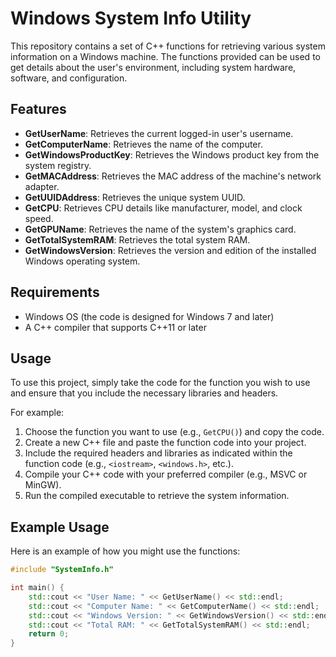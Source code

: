 # Windows System Info Utility

This repository contains a set of C++ functions for retrieving various system information on a Windows machine. The functions provided can be used to get details about the user's environment, including system hardware, software, and configuration.

## Features

- **GetUserName**: Retrieves the current logged-in user's username.
- **GetComputerName**: Retrieves the name of the computer.
- **GetWindowsProductKey**: Retrieves the Windows product key from the system registry.
- **GetMACAddress**: Retrieves the MAC address of the machine's network adapter.
- **GetUUIDAddress**: Retrieves the unique system UUID.
- **GetCPU**: Retrieves CPU details like manufacturer, model, and clock speed.
- **GetGPUName**: Retrieves the name of the system's graphics card.
- **GetTotalSystemRAM**: Retrieves the total system RAM.
- **GetWindowsVersion**: Retrieves the version and edition of the installed Windows operating system.

## Requirements

- Windows OS (the code is designed for Windows 7 and later)
- A C++ compiler that supports C++11 or later

## Usage

To use this project, simply take the code for the function you wish to use and ensure that you include the necessary libraries and headers.

For example:

1. Choose the function you want to use (e.g., `GetCPU()`) and copy the code.
2. Create a new C++ file and paste the function code into your project.
3. Include the required headers and libraries as indicated within the function code (e.g., `<iostream>`, `<windows.h>`, etc.).
4. Compile your C++ code with your preferred compiler (e.g., MSVC or MinGW).
5. Run the compiled executable to retrieve the system information.

## Example Usage

Here is an example of how you might use the functions:

```cpp
#include "SystemInfo.h"

int main() {
    std::cout << "User Name: " << GetUserName() << std::endl;
    std::cout << "Computer Name: " << GetComputerName() << std::endl;
    std::cout << "Windows Version: " << GetWindowsVersion() << std::endl;
    std::cout << "Total RAM: " << GetTotalSystemRAM() << std::endl;
    return 0;
}
